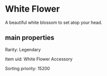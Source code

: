 # White Flower

A beautiful white blossom to set atop your head.

## main properties

Rarity: Legendary

Item uid: White Flower Accessory

Sorting priority: 15200